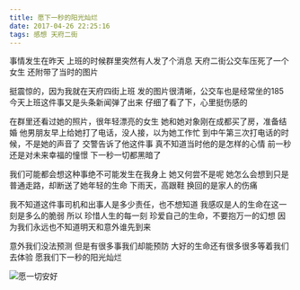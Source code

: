 ```yaml
---
title: 愿下一秒的阳光灿烂
date: 2017-04-26 22:25:16
tags: 感想 天府二街
---
```


事情发生在昨天
上班的时候群里突然有人发了个消息
天府二街公交车压死了一个女生
还附带了当时的图片
<!--more-->

挺震惊的，因为我就在天府四街上班
发的图片很清晰，公交车也是经常坐的185
今天上班这件事又是头条新闻弹了出来
仔细了看了下，心里挺伤感的

在群里还看过她的照片，很年轻漂亮的女生
她和她对象刚在成都买了房，准备结婚
他男朋友早上给她打了电话，没人接，以为她工作忙
到中午第三次打电话的时候，不是她的声音了
交警告诉了他这件事
真不知道当时他的是怎样的心情
前一秒还是对未来幸福的憧憬
下一秒一切都黑暗了

我们可能都会想这种事绝不可能发生在我身上
她又何尝不是呢
她怎么会想到只是普通走路，却断送了她年轻的生命
下雨天，高跟鞋
换回的是家人的伤痛

我不知道这件事司机和出事人是多少责任，也不想知道
我感叹是人的生命在这一刻是多么的脆弱
所以
珍惜人生的每一刻
珍爱自己的生命，不要抱万一的幻想
因为我们永远也不知道明天和意外谁先到来

意外我们没法预测
但是有很多事我们却能预防
大好的生命还有很多很多等着我们去体验
愿我们下一秒的阳光灿烂

![愿一切安好](http://7xjijm.com1.z0.glb.clouddn.com/QQ20170426222816.jpg)